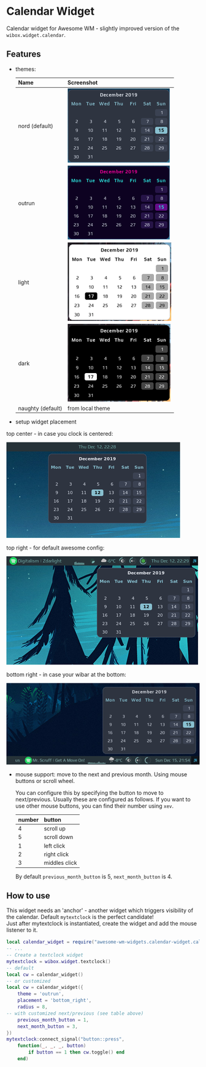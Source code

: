 # Calendar Widget

Calendar widget for Awesome WM - slightly improved version of the `wibox.widget.calendar`.

## Features

 - themes:
  
    | Name | Screenshot |
    |---|---|
    | nord (default) | ![nord_theme](./nord.png) |
    | outrun | ![outrun_theme](./outrun.png) |
    | light | ![outrun_theme](./light.png) |
    | dark | ![outrun_theme](./dark.png) |
    | naughty (default) | from local theme |
  
 - setup widget placement
  
  top center - in case you clock is centered:

   ![calendar_top](./calendar_top.png)

  top right - for default awesome config:

  ![calendar_top_right](./calendar_top_right.png)

  bottom right - in case your wibar at the bottom:

  ![calendar_bottom_right](./calendar_bottom_right.png)


 - mouse support:
    move to the next and previous month. Using mouse buttons or scroll wheel.

    You can configure this by specifying the button to move to next/previous.
    Usually these are configured as follows. If you want to use other mouse buttons, you can find their number using `xev`.

    | number | button |
    |--------|--------|
    | 4      | scroll up |
    | 5      | scroll down |
    | 1      | left click |
    | 2 | right click |
    | 3 | middles click |

    By default `previous_month_button` is 5, `next_month_button` is 4.


## How to use

This widget needs an 'anchor' - another widget which triggers visibility of the calendar. Default `mytextclock` is the perfect candidate!  
Just after mytextclock is instantiated, create the widget and add the mouse listener to it.

```lua
local calendar_widget = require("awesome-wm-widgets.calendar-widget.calendar")
-- ...
-- Create a textclock widget
mytextclock = wibox.widget.textclock()
-- default
local cw = calendar_widget()
-- or customized
local cw = calendar_widget({
    theme = 'outrun',
    placement = 'bottom_right',
    radius = 8,
-- with customized next/previous (see table above)
    previous_month_button = 1,
    next_month_button = 3,
})
mytextclock:connect_signal("button::press", 
    function(_, _, _, button)
        if button == 1 then cw.toggle() end
    end)
```
